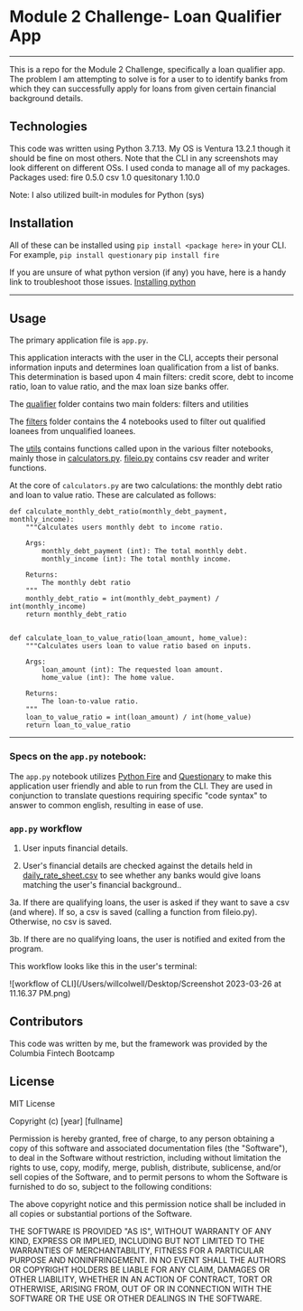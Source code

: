 # Module 2 Challenge- Loan Qualifier App
___
This is a repo for the Module 2 Challenge, specifically a loan qualifier app. The problem I am attempting to solve is for a user to to identify banks from which they can successfully apply for loans from given certain financial background details.

## Technologies
This code was written using Python 3.7.13.
My OS is Ventura 13.2.1 though it should be fine on most others. Note that the CLI in any screenshots may look different on different OSs.
I used conda to manage all of my packages.
Packages used:
fire 0.5.0
csv 1.0
quesitonary 1.10.0

Note: I also utilized built-in modules for Python (sys)

## Installation
All of these can be installed using `pip install <package here>` in your CLI.
For example,
`pip install questionary`
`pip install fire`

If you are unsure of what python version (if any) you have, here is a handy link to troubleshoot those issues. 
[Installing python](https://realpython.com/installing-python/)

---
## Usage

The primary application file is `app.py`.

This application interacts with the user in the CLI, accepts their personal information inputs and determines loan qualification from a list of banks.
This determination is based upon 4 main filters: credit score, debt to income ratio, loan to value ratio, and the max loan size banks offer.

The [qualifier](https://github.com/wcolwellcol/Mod2Chall/tree/main/qualifier) folder contains two main folders: filters and utilities

The [filters](https://github.com/wcolwellcol/Mod2Chall/tree/main/qualifier/filters) folder contains the 4 notebooks used to filter out qualified loanees from unqualified loanees.

The [utils](https://github.com/wcolwellcol/Mod2Chall/tree/main/qualifier/utils) contains functions called upon in the various filter notebooks, mainly those in [calculators.py](https://github.com/wcolwellcol/Mod2Chall/blob/main/qualifier/utils/calculators.py). [fileio.py](https://github.com/wcolwellcol/Mod2Chall/blob/main/qualifier/utils/fileio.py) contains csv reader and writer functions.

At the core of `calculators.py` are two calculations: the monthly debt ratio and loan to value ratio. These are calculated as follows:
```
def calculate_monthly_debt_ratio(monthly_debt_payment, monthly_income):
    """Calculates users monthly debt to income ratio.

    Args:
        monthly_debt_payment (int): The total monthly debt.
        monthly_income (int): The total monthly income.

    Returns:
        The monthly debt ratio
    """
    monthly_debt_ratio = int(monthly_debt_payment) / int(monthly_income)
    return monthly_debt_ratio


def calculate_loan_to_value_ratio(loan_amount, home_value):
    """Calculates users loan to value ratio based on inputs.

    Args:
        loan_amount (int): The requested loan amount.
        home_value (int): The home value.

    Returns:
        The loan-to-value ratio.
    """
    loan_to_value_ratio = int(loan_amount) / int(home_value)
    return loan_to_value_ratio
```
____
### Specs on the `app.py` notebook:

The `app.py` notebook utilizes [Python Fire](https://github.com/google/python-fire) and [Questionary](https://github.com/tmbo/questionary) to make this application user friendly and able to run from the CLI. They are used in conjunction to translate questions requiring specific "code syntax" to answer to common english, resulting in ease of use. 

### `app.py` workflow

1. User inputs financial details.

2. User's financial details are checked against the details held in [daily_rate_sheet.csv](https://github.com/wcolwellcol/Mod2Chall/tree/main/data) to see whether any banks would give loans matching the user's financial background..

3a. If there are qualifying loans, the user is asked if they want to save a csv (and where). If so, a csv is saved (calling a function from fileio.py). Otherwise, no csv is saved.

3b. If there are no qualifying loans, the user is notified and exited from the program.

This workflow looks like this in the user's terminal:

![workflow of CLI](/Users/willcolwell/Desktop/Screenshot 2023-03-26 at 11.16.37 PM.png)


## Contributors

This code was written by me, but the framework was provided by the Columbia Fintech Bootcamp

## License

MIT License

Copyright (c) [year] [fullname]

Permission is hereby granted, free of charge, to any person obtaining a copy
of this software and associated documentation files (the "Software"), to deal
in the Software without restriction, including without limitation the rights
to use, copy, modify, merge, publish, distribute, sublicense, and/or sell
copies of the Software, and to permit persons to whom the Software is
furnished to do so, subject to the following conditions:

The above copyright notice and this permission notice shall be included in all
copies or substantial portions of the Software.

THE SOFTWARE IS PROVIDED "AS IS", WITHOUT WARRANTY OF ANY KIND, EXPRESS OR
IMPLIED, INCLUDING BUT NOT LIMITED TO THE WARRANTIES OF MERCHANTABILITY,
FITNESS FOR A PARTICULAR PURPOSE AND NONINFRINGEMENT. IN NO EVENT SHALL THE
AUTHORS OR COPYRIGHT HOLDERS BE LIABLE FOR ANY CLAIM, DAMAGES OR OTHER
LIABILITY, WHETHER IN AN ACTION OF CONTRACT, TORT OR OTHERWISE, ARISING FROM,
OUT OF OR IN CONNECTION WITH THE SOFTWARE OR THE USE OR OTHER DEALINGS IN THE
SOFTWARE.

